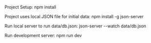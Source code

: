 Project Setup:
npm install

Project uses local JSON file for initial data:
npm install -g json-server

Run local server to run data/db.json:
json-server --watch data/db.json

Run development server:
npm run dev

